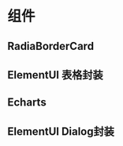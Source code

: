 # 组件

## RadiaBorderCard

<DemoBlock  src="components/RadiaBorderCard/demo.vue" demo="components/RadiaBorderCard/demo.vue"/>

## ElementUI 表格封装

<DemoBlock  src="components/Table/demo.vue" demo="components/Table/demo.vue"/>

## Echarts

<DemoBlock  src="components/Echarts/demo.vue" demo="components/Echarts/demo.vue"/>

## ElementUI Dialog封装

<DemoBlock  src="components/Dialog/demo.vue" demo="components/Dialog/demo.vue"/>

